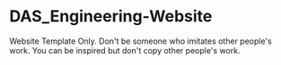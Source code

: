 ﻿# DAS_Engineering-Website
Website Template Only. Don't be someone who imitates other people's work. You can be inspired but don't copy other people's work.
